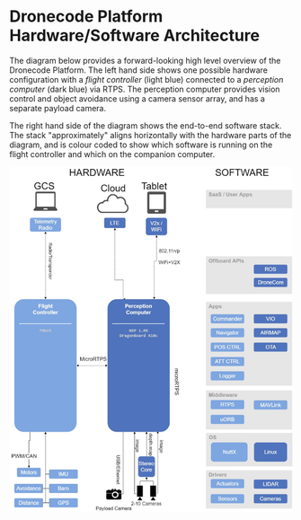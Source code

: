 # Dronecode Platform Hardware/Software Architecture

The diagram below provides a forward-looking high level overview of the Dronecode Platform. The left hand side shows one possible hardware configuration with a *flight controller* (light blue) connected to a *perception computer* (dark blue) via RTPS. The perception computer provides vision control and object avoidance using a camera sensor array, and has a separate payload camera. 

The right hand side of the diagram shows the end-to-end software stack. The stack "approximately" aligns horizontally with the hardware parts of the diagram, and is colour coded to show which software is running on the flight controller and which on the companion computer. 

![Dronecode Platform architecture](../../assets/diagrams/dronecode_platform_architecture.jpg) 

<!-- The drawing is on draw.io: https://drive.google.com/file/d/14sgSpcs7NcBatW-qn0dLtyMHvwNMSSlm/view?usp=sharing. Request access from dev team. -->
